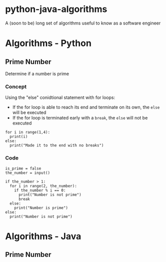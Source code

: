 # python-java-algorithms
A (soon to be) long set of algorithms useful to know as a software engineer

# Algorithms - Python

## Prime Number

Determine if a number is prime

### Concept

Using the "else" conidtional statement with for loops:
  - If the for loop is able to reach its end and terminate on its own, the ```else``` will be executed
  - If the for loop is terminated early with a ```break```, the ```else``` will not be executed

```
for i in range(1,4):
  print(i)
else:
  print("Made it to the end with no breaks")
```
### Code
```
is_prime = false
the_number = input()

if the_number > 1:
  for i in range(2, the_number):
    if the_number % i == 0:
      print("Number is not prime")
      break
  else:
    print("Number is prime")
else:
  print("Number is not prime")
```

# Algorithms - Java

## Prime Number
